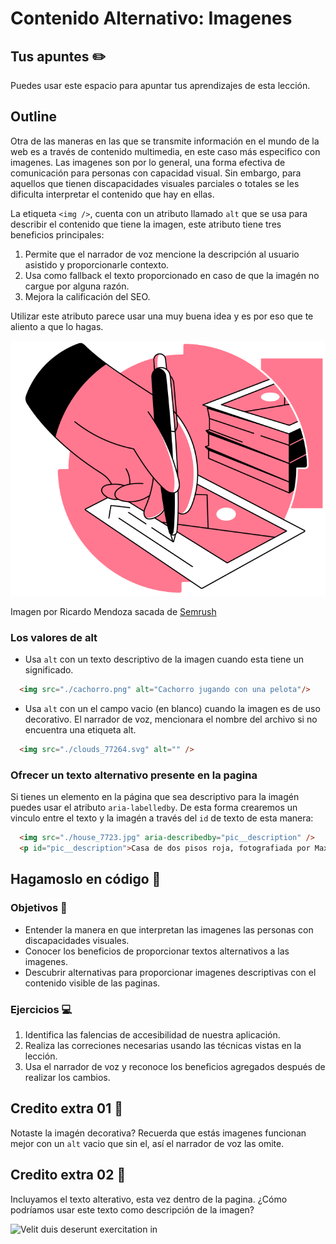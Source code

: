 # Contenido Alternativo: Imagenes


## Tus apuntes ✏️

Puedes usar este espacio para apuntar tus aprendizajes de esta lección.


## Outline

Otra de las maneras en las que se transmite información en el mundo de la web es a través de contenido multimedia, en este caso más especifico con imagenes. Las imagenes son por lo general, una forma efectiva de comunicación para personas con capacidad visual. Sin embargo, para aquellos que tienen discapacidades visuales parciales o totales se les dificulta interpretar el contenido que hay en ellas.

La etiqueta `<img />`, cuenta con un atributo llamado `alt` que se usa para describir el contenido que tiene la imagen, este atributo tiene tres beneficios principales:

1. Permite que el narrador de voz mencione la descripción al usuario asistido y proporcionarle contexto.
2. Usa como fallback el texto proporcionado en caso de que la imagén no cargue por alguna razón.
3. Mejora la calificación del SEO.

Utilizar este atributo parece usar una muy buena idea y es por eso que te aliento a que lo hagas.


![Ilustración de una imagen y su descripción en la parte inferior](./assets/alt.svg)

Imagen por Ricardo Mendoza sacada de [Semrush](https://es.semrush.com/blog/alt-text-es/)


### Los valores de alt

- Usa `alt` con un texto descriptivo de la imagen cuando esta tiene un significado.

```html
  <img src="./cachorro.png" alt="Cachorro jugando con una pelota"/>
```

- Usa `alt` con un el campo vacio (en blanco) cuando la imagen es de uso decorativo. El narrador de voz, mencionara el nombre del archivo si no encuentra una etiqueta alt.

```html
  <img src="./clouds_77264.svg" alt="" />
```

### Ofrecer un texto alternativo presente en la pagina

Si tienes un elemento en la página que sea descriptivo para la imagén puedes usar el atributo `aria-labelledby`. De esta forma crearemos un vinculo entre el texto y la imagén a través del `id` de texto de esta manera:

```html
  <img src="./house_7723.jpg" aria-describedby="pic__description" />
  <p id="pic__description">Casa de dos pisos roja, fotografiada por Maxwell Hobson</p>
```


## Hagamoslo en código 💪

### Objetivos 🎯
- Entender la manera en que interpretan las imagenes las personas con discapacidades visuales.
- Conocer los beneficios de proporcionar textos alternativos a las imagenes.
- Descubrir alternativas para proporcionar imagenes descriptivas con el contenido visible de las paginas.

### Ejercicios 💻

1. Identifica las falencias de accesibilidad de nuestra aplicación.
2. Realiza las correciones necesarias usando las técnicas vistas en la lección.
3. Usa el narrador de voz y reconoce los beneficios agregados después de realizar los cambios.

## Credito extra 01 💎

Notaste la imagén decorativa? Recuerda que estás imagenes funcionan mejor con un `alt` vacio que sin el, así el narrador de voz las omite.

## Credito extra 02 💎

Incluyamos el texto alterativo, esta vez dentro  de la pagina. ¿Cómo podríamos usar este texto como descripción de la imagen?


![Velit duis deserunt exercitation in](https://via.placeholder.com/1200x800/000/FFF)
